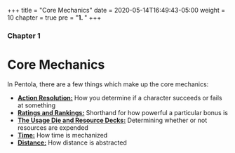 +++
title = "Core Mechanics"
date = 2020-05-14T16:49:43-05:00
weight = 10
chapter = true
pre = "<b>1. </b>"
+++

### Chapter 1

# Core Mechanics

In Pentola, there are a few things which make up the core mechanics:

- [**Action Resolution:**](action-resolution) How you determine if a character succeeds or fails at something
- [**Ratings and Rankings:**](ratings-and-rankings) Shorthand for how powerful a particular bonus is
- [**The Usage Die and Resource Decks:**](resource-decks) Determining whether or not resources are expended
- [**Time:**](time) How time is mechanized
- [**Distance:**](distance) How distance is abstracted
